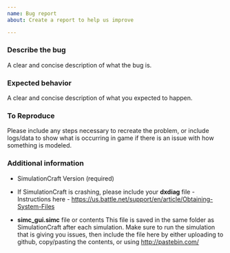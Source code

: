 ```yaml
---
name: Bug report
about: Create a report to help us improve

---
```


### Describe the bug
A clear and concise description of what the bug is.

### Expected behavior
A clear and concise description of what you expected to happen.

### To Reproduce
Please include any steps necessary to recreate the problem, or include logs/data to show what is occurring in game if there is an issue with how something is modeled.

### Additional information
* SimulationCraft Version (required)

* If SimulationCraft is crashing, please include your **dxdiag** file - Instructions here - 
  https://us.battle.net/support/en/article/Obtaining-System-Files

* **simc_gui.simc** file or contents
  This file is saved in the same folder as SimulationCraft after each simulation. Make sure to run the 
  simulation that is giving you issues, then include the file here by either uploading to github, 
  copy/pasting the contents, or using http://pastebin.com/
